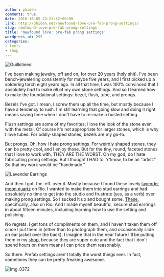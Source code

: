 ```yaml
---
author: phiden
comments: true
date: 2016-10-05 22:21:52+00:00
link: http://phiden.net/newfound-love-pre-fab-prong-settings/
slug: newfound-love-pre-fab-prong-settings
title: 'Newfound love: pre-fab prong settings'
wordpress_id: 295
categories:
- feels
- shop
---
```


![Guillotined](http://phiden.net/wp-content/uploads/2016/10/IMG_0378-1024x1024.jpg)

I've been making jewelry, off and on, for over 20 years (holy shit). I've been bench-jewelering consistently for maybe five years, and I first picked up a soldering torch eight years ago. In all that time, I was 100% convinced that I absolutely _had_ to make _all_ of my own stone settings. And so I learned how to make the foundational settings: bezel, flush, tube, and prongs. 

Bezels I've got. I mean, I screw them up all the time, but mostly because I have a tendency to rush. I'm still learning that going slow and doing it right means saving time when I don't have to re-make a busted setting. 

Flush settings are some of my favorites; I love the look of the stone even with the metal. Of course it's not appropriate for larger stones, which is why I love tubes. For oddly-shaped stones, bezels are my go-to.

But prongs. Oh, how I hate prong settings. For weirdly shaped stones, they can be pretty cool, and I enjoy those. But for the tiny, round, faceted stones that I love to work with, THEY ARE THE WORST. Oh my god, do I hate fabricating prong settings. But I thought I HAD to. Y'know, to be an "artist." So that my work would be "handmade." 

![Lavender Earrings](http://phiden.net/wp-content/uploads/2016/10/IMG_0373-1024x1024.jpg)

And then I got. the. eff. over it. Mostly because I found these lovely [lavender moon quartz](https://www.riogrande.com/search/go?w=lavender+moon+quartz) on Rio. I wanted to make them into stud earrings and had absolutely no time to get into the studio and frustrate (yes, as a verb) over making prong settings. So I sucked it up and bought some. [These](https://www.riogrande.com/Product/Sterling-Silver-4mm-Pre-Notched-Post-Earring-Mounting-4-Double-Prong/925948), specifically, also on Rio. And I made myself beautiful, secure stud earrings in about fifteen minutes, including learning how to use the setting and polishing. 

No regrets. I get tons of compliments on them, and I haven't taken them off since I put them in (other than to photograph them, and occasionally slide an ear jacket over the back). I imagine that in the near future I'll be putting them in my [shop](http://phiden.etsy.com), because they are super cute and the fact that I don't spend hours on them means I can price them reasonably. 

So there. Prefab settings aren't totally the worst things ever. In fact, sometimes they can be pretty freaking awesome. 

![img_0372](http://phiden.net/wp-content/uploads/2016/10/IMG_0372.jpg)

